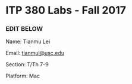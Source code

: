 # ITP 380 Labs - Fall 2017 #

### EDIT BELOW ###
Name: Tianmu Lei

Email: tianmul@usc.edu

Section: T/Th 7-9

Platform: Mac
